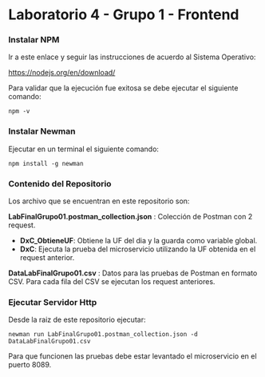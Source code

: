 # Laboratorio 4 - Grupo 1 - Frontend

### Instalar NPM
Ir a este enlace y seguir las instrucciones de acuerdo al Sistema Operativo:

https://nodejs.org/en/download/

Para validar que la ejecución fue exitosa se debe ejecutar el siguiente comando:

`npm -v`

### Instalar Newman

Ejecutar en un terminal el siguiente comando:

`npm install -g newman`

### Contenido del Repositorio

Los archivo que se encuentran en este repositorio son:

**LabFinalGrupo01.postman_collection.json** : Colección de Postman con 2 request.
- **DxC_ObtieneUF**: Obtiene la UF del dia y la guarda como variable global.
- **DxC**: Ejecuta la prueba del microservicio utilizando la UF obtenida en el request anterior.

**DataLabFinalGrupo01.csv** : Datos para las pruebas de Postman en formato CSV.
Para cada fila del CSV se ejecutan los request anteriores.


### Ejecutar Servidor Http

Desde la raiz de este repositorio ejecutar:

`newman run LabFinalGrupo01.postman_collection.json -d DataLabFinalGrupo01.csv`

Para que funcionen las pruebas debe estar levantado el microservicio en el puerto 8089.